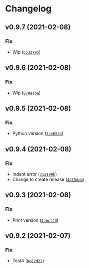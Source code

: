 # Changelog

<!--next-version-placeholder-->

## v0.9.7 (2021-02-08)
### Fix
* Wip ([`bb32785`](https://github.com/morpheus65535/pipeline-test/commit/bb32785bea13fa3c5d1f8abc70c0c324d95739d7))

## v0.9.6 (2021-02-08)
### Fix
* Wip ([`878aaba`](https://github.com/morpheus65535/pipeline-test/commit/878aabaab63c469f5e7af7c900bb7a9b1382e939))

## v0.9.5 (2021-02-08)
### Fix
* Python version ([`2ae6534`](https://github.com/morpheus65535/pipeline-test/commit/2ae6534e546aa556db87caadab028fb0e9a84280))

## v0.9.4 (2021-02-08)
### Fix
* Indent error ([`31a189b`](https://github.com/morpheus65535/pipeline-test/commit/31a189b5bec8376acb09a6a1ca52720ee7395714))
* Change to create release ([`4df5deb`](https://github.com/morpheus65535/pipeline-test/commit/4df5deb9756de8c68b729d8509952bfd70baff6a))

## v0.9.3 (2021-02-08)
### Fix
* Print version ([`3bbcf49`](https://github.com/morpheus65535/pipeline-test/commit/3bbcf4932eb499102538f45f051b36652d123e80))

## v0.9.2 (2021-02-07)
### Fix
* Test4 ([`bc82d22`](https://github.com/morpheus65535/pipeline-test/commit/bc82d22f6efb24c5f381f556cf5ae0efc58f9785))
